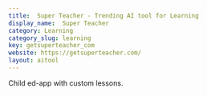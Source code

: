 ```yaml
---
title:  Super Teacher - Trending AI tool for Learning
display_name:  Super Teacher
category: Learning
category_slug: learning
key: getsuperteacher_com
website: https://getsuperteacher.com/
layout: aitool
---
```


Child ed-app with custom lessons.
